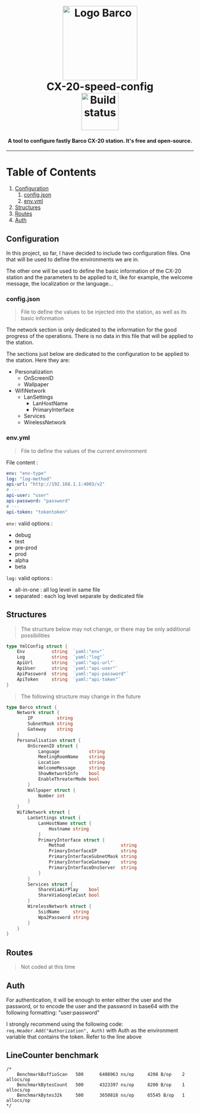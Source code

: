 <h1 align="center">
  <br>
  <a href="https://www.barco.com/en/"><img src="https://www.cap-visio.com/wp-content/uploads/2020/11/Barco-Logo-900x244.png" alt="Logo Barco" width="200"></a>
  <br>
  CX-20-speed-config
  <br>
<a href="#"><img src="https://app.travis-ci.com/Maxoulfou/CX-20-speed-config.svg?branch=main" alt="Build status" width="100"></a>
</h1>

<h4 align="center">A tool to configure fastly Barco CX-20 station. It's free and open-source.</h4>

<hr>

# Table of Contents
1. [Configuration](#configuration)
   1. [config.json](#configjson)
   2. [env.yml](#envyml)
2. [Structures](#structures)
3. [Routes](#routes)
4. [Auth](#auth)


## Configuration

In this project, so far, I have decided to include two configuration files.
One that will be used to define the environments we are in. 

The other one will be used to define the basic information of the CX-20 station and the parameters to be applied to it, 
like for example, the welcome message, the localization or the language...

### config.json

> File to define the values to be injected into the station, as well as its basic information

The network section is only dedicated to the information for the good progress of the operations. There is no data in this file that will be applied to the station.

The sections just below are dedicated to the configuration to be applied to the station. Here they are:
- Personalization
  - OnScreenID
  - Wallpaper
- WifiNetwork
  - LanSettings
    - LanHostName
    - PrimaryInterface
  - Services
  - WirelessNetwork

### env.yml

> File to define the values of the current environment

File content :

```yml
env: "env-type"
log: "log-method"
api-url: "http://192.168.1.1:4003/v2"
# ---
api-user: "user"
api-password: "password"
# ---
api-token: "tokentoken"
```

`env:` valid options :
- debug
- test
- pre-prod
- prod
- alpha
- beta

`log:` valid options :
- all-in-one : all log level in same file
- separated : each log level separate by dedicated file

## Structures

> The structure below may not change, or there may be only additional possibilities

```go
type YmlConfig struct {
	Env          string  `yaml:"env"`
	Log          string  `yaml:"log"`
	ApiUrl       string  `yaml:"api-url"`
	ApiUser      string  `yaml:"api-user"`
	ApiPassword  string  `yaml:"api-password"`
	ApiToken     string  `yaml:"api-token"`
}
```

> The following structure may change in the future

```go
type Barco struct {
	Network struct {
		IP         string
		SubnetMask string
		Gateway    string
	}
	Personalisation struct {
		OnScreenID struct {
			Language           string
			MeetingRoomName    string
			Location           string
			WelcomeMessage     string
			ShowNetworkInfo    bool
			EnableThreaterMode bool
		}
		Wallpaper struct {
			Number int
		}
	}
	WifiNetwork struct {
		LanSettings struct {
			LanHostName struct {
				Hostname string
			}
			PrimaryInterface struct {
				Method                     string
				PrimaryInterfaceIP         string
				PrimaryInterfaceSubnetMask string
				PrimaryInterfaceGateway    string
				PrimaryInterfaceDnsServer  string
			}
		}
		Services struct {
			ShareViaAirPlay    bool
			ShareViaGoogleCast bool
		}
		WirelessNetwork struct {
			SsidName     string
			Wpa2Password string
		}
	}
}
```

## Routes

> Not coded at this time

## Auth

For authentication, it will be enough to enter either the user and the password, or to encode the user and the password in base64 with the following formatting: "user:password"

I strongly recommend using the following code: `req.Header.Add("Authorization", Auth)` with Auth as the environment variable that contains the token. Refer to the line above




## LineCounter benchmark

```
/*
	BenchmarkBuffioScan   500      6408963 ns/op     4208 B/op    2 allocs/op
	BenchmarkBytesCount   500      4323397 ns/op     8200 B/op    1 allocs/op
	BenchmarkBytes32k     500      3650818 ns/op     65545 B/op   1 allocs/op
*/
```
